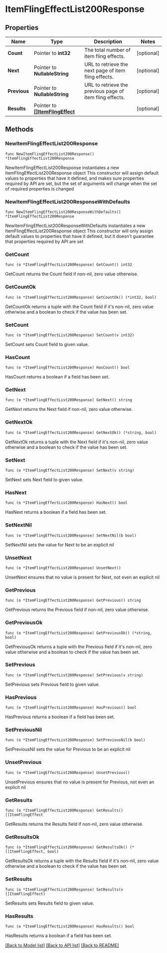 # ItemFlingEffectList200Response

## Properties

Name | Type | Description | Notes
------------ | ------------- | ------------- | -------------
**Count** | Pointer to **int32** | The total number of item fling effects. | [optional] 
**Next** | Pointer to **NullableString** | URL to retrieve the next page of item fling effects. | [optional] 
**Previous** | Pointer to **NullableString** | URL to retrieve the previous page of item fling effects. | [optional] 
**Results** | Pointer to [**[]ItemFlingEffect**](ItemFlingEffect.md) |  | [optional] 

## Methods

### NewItemFlingEffectList200Response

`func NewItemFlingEffectList200Response() *ItemFlingEffectList200Response`

NewItemFlingEffectList200Response instantiates a new ItemFlingEffectList200Response object
This constructor will assign default values to properties that have it defined,
and makes sure properties required by API are set, but the set of arguments
will change when the set of required properties is changed

### NewItemFlingEffectList200ResponseWithDefaults

`func NewItemFlingEffectList200ResponseWithDefaults() *ItemFlingEffectList200Response`

NewItemFlingEffectList200ResponseWithDefaults instantiates a new ItemFlingEffectList200Response object
This constructor will only assign default values to properties that have it defined,
but it doesn't guarantee that properties required by API are set

### GetCount

`func (o *ItemFlingEffectList200Response) GetCount() int32`

GetCount returns the Count field if non-nil, zero value otherwise.

### GetCountOk

`func (o *ItemFlingEffectList200Response) GetCountOk() (*int32, bool)`

GetCountOk returns a tuple with the Count field if it's non-nil, zero value otherwise
and a boolean to check if the value has been set.

### SetCount

`func (o *ItemFlingEffectList200Response) SetCount(v int32)`

SetCount sets Count field to given value.

### HasCount

`func (o *ItemFlingEffectList200Response) HasCount() bool`

HasCount returns a boolean if a field has been set.

### GetNext

`func (o *ItemFlingEffectList200Response) GetNext() string`

GetNext returns the Next field if non-nil, zero value otherwise.

### GetNextOk

`func (o *ItemFlingEffectList200Response) GetNextOk() (*string, bool)`

GetNextOk returns a tuple with the Next field if it's non-nil, zero value otherwise
and a boolean to check if the value has been set.

### SetNext

`func (o *ItemFlingEffectList200Response) SetNext(v string)`

SetNext sets Next field to given value.

### HasNext

`func (o *ItemFlingEffectList200Response) HasNext() bool`

HasNext returns a boolean if a field has been set.

### SetNextNil

`func (o *ItemFlingEffectList200Response) SetNextNil(b bool)`

 SetNextNil sets the value for Next to be an explicit nil

### UnsetNext
`func (o *ItemFlingEffectList200Response) UnsetNext()`

UnsetNext ensures that no value is present for Next, not even an explicit nil
### GetPrevious

`func (o *ItemFlingEffectList200Response) GetPrevious() string`

GetPrevious returns the Previous field if non-nil, zero value otherwise.

### GetPreviousOk

`func (o *ItemFlingEffectList200Response) GetPreviousOk() (*string, bool)`

GetPreviousOk returns a tuple with the Previous field if it's non-nil, zero value otherwise
and a boolean to check if the value has been set.

### SetPrevious

`func (o *ItemFlingEffectList200Response) SetPrevious(v string)`

SetPrevious sets Previous field to given value.

### HasPrevious

`func (o *ItemFlingEffectList200Response) HasPrevious() bool`

HasPrevious returns a boolean if a field has been set.

### SetPreviousNil

`func (o *ItemFlingEffectList200Response) SetPreviousNil(b bool)`

 SetPreviousNil sets the value for Previous to be an explicit nil

### UnsetPrevious
`func (o *ItemFlingEffectList200Response) UnsetPrevious()`

UnsetPrevious ensures that no value is present for Previous, not even an explicit nil
### GetResults

`func (o *ItemFlingEffectList200Response) GetResults() []ItemFlingEffect`

GetResults returns the Results field if non-nil, zero value otherwise.

### GetResultsOk

`func (o *ItemFlingEffectList200Response) GetResultsOk() (*[]ItemFlingEffect, bool)`

GetResultsOk returns a tuple with the Results field if it's non-nil, zero value otherwise
and a boolean to check if the value has been set.

### SetResults

`func (o *ItemFlingEffectList200Response) SetResults(v []ItemFlingEffect)`

SetResults sets Results field to given value.

### HasResults

`func (o *ItemFlingEffectList200Response) HasResults() bool`

HasResults returns a boolean if a field has been set.


[[Back to Model list]](../README.md#documentation-for-models) [[Back to API list]](../README.md#documentation-for-api-endpoints) [[Back to README]](../README.md)


